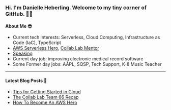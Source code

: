 ### Hi. I'm Danielle Heberling. Welcome to my tiny corner of GitHub. 👋🏻

#### About Me 😎

- Current tech interests: Serverless, Cloud Computing, Infrastructure as Code (IaC), TypeScript
- [AWS Serverless Hero](https://aws.amazon.com/developer/community/heroes/danielle-heberling/), [Collab Lab Mentor](https://the-collab-lab.codes/)
- [Speaking](https://danielleheberling.xyz/speaking/)
- Current day job: improving electronic medical record software
- Some Former day jobs: AAPL, SQSP, Tech Support, K-8 Music Teacher

<hr />

#### Latest Blog Posts 🚀

<!-- start latest posts -->
- [Tips for Getting Started in Cloud](https://danielleheberling.xyz/blog/get-started-in-cloud/)
- [The Collab Lab Team 66 Recap](https://danielleheberling.xyz/blog/tcl-66-recap/)
- [How To Become An AWS Hero](https://danielleheberling.xyz/blog/how-to-hero/)
<!-- end latest posts -->
